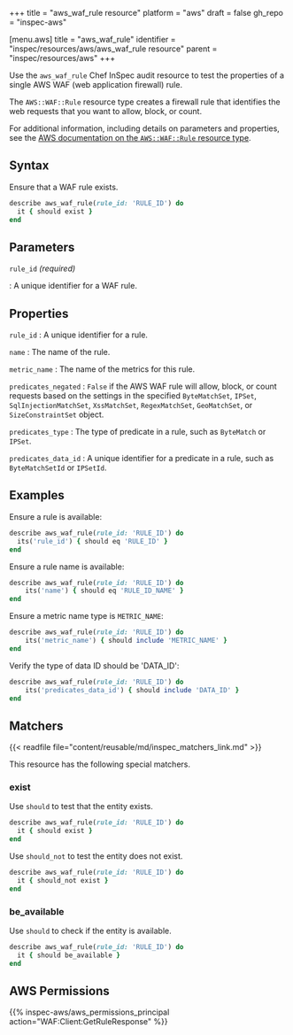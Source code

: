 +++
title = "aws_waf_rule resource"
platform = "aws"
draft = false
gh_repo = "inspec-aws"

[menu.aws]
title = "aws_waf_rule"
identifier = "inspec/resources/aws/aws_waf_rule resource"
parent = "inspec/resources/aws"
+++

Use the `aws_waf_rule` Chef InSpec audit resource to test the properties of a single AWS WAF (web application firewall) rule.

The `AWS::WAF::Rule` resource type creates a firewall rule that identifies the web requests that you want to allow, block, or count.

For additional information, including details on parameters and properties, see the [AWS documentation on the `AWS::WAF::Rule` resource type](https://docs.aws.amazon.com/AWSCloudFormation/latest/UserGuide/aws-resource-waf-rule.html).

## Syntax

Ensure that a WAF rule exists.

```ruby
describe aws_waf_rule(rule_id: 'RULE_ID') do
  it { should exist }
end
```

## Parameters

`rule_id` _(required)_

: A unique identifier for a WAF rule.

## Properties

`rule_id`
: A unique identifier for a rule.

`name`
: The name of the rule.

`metric_name`
: The name of the metrics for this rule.

`predicates_negated`
: `False` if the AWS WAF rule will allow, block, or count requests based on the settings in the specified `ByteMatchSet`, `IPSet`, `SqlInjectionMatchSet`, `XssMatchSet`, `RegexMatchSet`, `GeoMatchSet`, or `SizeConstraintSet` object.

`predicates_type`
: The type of predicate in a rule, such as `ByteMatch` or `IPSet`.

`predicates_data_id`
: A unique identifier for a predicate in a rule, such as `ByteMatchSetId` or `IPSetId`.

## Examples

Ensure a rule is available:

```ruby
describe aws_waf_rule(rule_id: 'RULE_ID') do
  its('rule_id') { should eq 'RULE_ID' }
end
```

Ensure a rule name is available:

```ruby
describe aws_waf_rule(rule_id: 'RULE_ID') do
    its('name') { should eq 'RULE_ID_NAME' }
end
```

Ensure a metric name type is `METRIC_NAME`:

```ruby
describe aws_waf_rule(rule_id: 'RULE_ID') do
    its('metric_name') { should include 'METRIC_NAME' }
end
```

Verify the type of data ID should be 'DATA_ID':

```ruby
describe aws_waf_rule(rule_id: 'RULE_ID') do
    its('predicates_data_id') { should include 'DATA_ID' }
end
```

## Matchers

{{< readfile file="content/reusable/md/inspec_matchers_link.md" >}}

This resource has the following special matchers.

### exist

Use `should` to test that the entity exists.

```ruby
describe aws_waf_rule(rule_id: 'RULE_ID') do
  it { should exist }
end
```

Use `should_not` to test the entity does not exist.

```ruby
describe aws_waf_rule(rule_id: 'RULE_ID') do
  it { should_not exist }
end
```

### be_available

Use `should` to check if the entity is available.

```ruby
describe aws_waf_rule(rule_id: 'RULE_ID') do
  it { should be_available }
end
```

## AWS Permissions

{{% inspec-aws/aws_permissions_principal action="WAF:Client:GetRuleResponse" %}}
